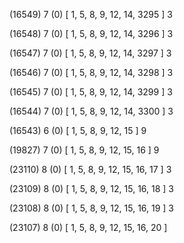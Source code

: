 (16549) 7 (0) [ 1, 5, 8, 9, 12, 14, 3295 ] 3 


(16548) 7 (0) [ 1, 5, 8, 9, 12, 14, 3296 ] 3 


(16547) 7 (0) [ 1, 5, 8, 9, 12, 14, 3297 ] 3 


(16546) 7 (0) [ 1, 5, 8, 9, 12, 14, 3298 ] 3 


(16545) 7 (0) [ 1, 5, 8, 9, 12, 14, 3299 ] 3 


(16544) 7 (0) [ 1, 5, 8, 9, 12, 14, 3300 ] 3 


(16543) 6 (0) [ 1, 5, 8, 9, 12, 15 ] 9 


(19827) 7 (0) [ 1, 5, 8, 9, 12, 15, 16 ] 9 


(23110) 8 (0) [ 1, 5, 8, 9, 12, 15, 16, 17 ] 3 


(23109) 8 (0) [ 1, 5, 8, 9, 12, 15, 16, 18 ] 3 


(23108) 8 (0) [ 1, 5, 8, 9, 12, 15, 16, 19 ] 3 


(23107) 8 (0) [ 1, 5, 8, 9, 12, 15, 16, 20 ]  

